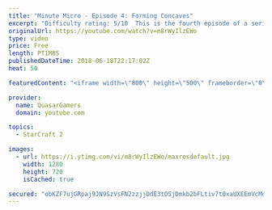 ```yaml
---
title: "Minute Micro - Episode 4: Forming Concaves"
excerpt: "Difficulty rating: 5/10  This is the fourth episode of a series of 1-minute videos explaining how to perform common micro techniques. This episode is on forming concaves.  twitch.tv/Quasarprintf"
originalUrl: https://youtube.com/watch?v=m8rWyIlzEWo
type: video
price: Free
length: PT1M8S
publishedDateTime: 2018-06-18T22:17:02Z
heat: 50

featuredContent: "<iframe width=\"800\" height=\"500\" frameborder=\"0\" src=\"https://www.youtube.com/embed/m8rWyIlzEWo\" allow=\"accelerometer; autoplay; encrypted-media; gyroscope; picture-in-picture\" allowfullscreen></iframe>"

provider:
  name: QuasarGamers
  domain: youtube.com

topics:
  - StarCraft 2

images:
  - url: https://i.ytimg.com/vi/m8rWyIlzEWo/maxresdefault.jpg
    width: 1280
    height: 720
    isCached: true

secured: "obKZF7ujGRpaj9JN9SzVsFN2zzjjDdE3tOSjDmkb2bFLtiv7t0xaUXEEmVcMdTnF5nUNBlv4MapsWGbMPJax8cmNThgyqykQPCpJ72aFReLTXarJWhLm+o44QUr6BupUrm2IoeQCCegXrDc8O5zxq8W8dbu8V6O9cn8eqlVxa/hLoh4HMxOHmg+vUff4O7C7YqmFGI4yCE215ONisR8k9Wew8d/O4LLPoPhin8xVBcj+N6YnH3gwh36fRY0hlhR+MkLf7KKrc0xwFhhiiHP9Ti9+MNI1r2uh5qQ6Et7g8CdqfOl2oukjaK1ThCwXhJx5TjQqJQJfzKblmcx9cy25Uq56YkAXVz57qMarPzboYXrYdsPXGU1OKaJXAym3bDjbx5C+Y4klTOajdqb6DLT0h0uqcJ+B7ZKtVI/1wUv16bA=;/1/uwhoBXA44oB4dxopsrg=="
---
```


